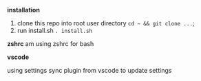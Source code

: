 **installation**

1. clone this repo into root user directory `cd ~ && git clone ...`;
2. run install.sh `. install.sh`

**zshrc**
am using zshrc for bash

**vscode**

using settings sync plugin from vscode to update settings 
